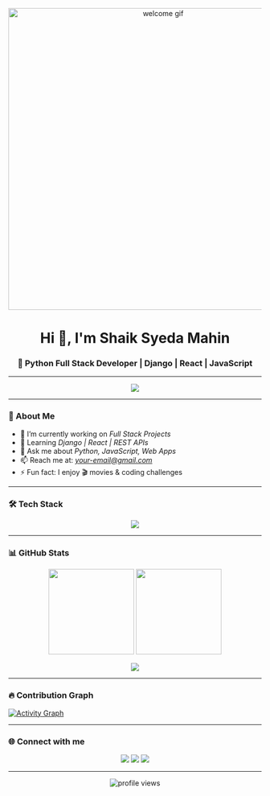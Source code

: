 <!-- Header Banner -->
<p align="center">
  <img src="https://i.imgur.com/8MupZHY.gif" width="600px" alt="welcome gif"/>
</p>

<h1 align="center">Hi 👋, I'm Shaik Syeda Mahin</h1>
<h3 align="center">🚀 Python Full Stack Developer | Django | React | JavaScript</h3>

---

<!-- Typing Animation -->
<p align="center">
  <img src="https://readme-typing-svg.herokuapp.com?size=22&duration=4000&color=F75C7E&center=true&vCenter=true&width=500&lines=Full+Stack+Developer;Python+%7C+Django+%7C+React;Building+Cool+Projects;Always+Learning+New+Things+🚀">
</p>

---

### 🌱 About Me
- 🔭 I’m currently working on *Full Stack Projects*
- 🌱 Learning *Django | React | REST APIs*
- 💬 Ask me about *Python, JavaScript, Web Apps*
- 📫 Reach me at: *your-email@gmail.com*
- ⚡ Fun fact: I enjoy 🎬 movies & coding challenges

---

### 🛠 Tech Stack
<p align="center">
  <img src="https://skillicons.dev/icons?i=python,django,react,javascript,html,css,bootstrap,mysql,git,github,vscode&theme=dark" />
</p>

---

### 📊 GitHub Stats
<p align="center">
  <img src="https://github-readme-stats.vercel.app/api?username=Shaik8099&show_icons=true&theme=tokyonight" height="170" />
  <img src="https://github-readme-streak-stats.herokuapp.com/?user=Shaik8099&theme=tokyonight" height="170" />
</p>

<p align="center">
  <img src="https://github-readme-stats.vercel.app/api/top-langs/?username=Shaik8099&layout=compact&theme=tokyonight" />
</p>

---

### 🔥 Contribution Graph
[![Activity Graph](https://github-readme-activity-graph.vercel.app/graph?username=Shaik8099&bg_color=0d1117&color=79dafa&line=ff6b81&point=ffffff&area=true&hide_border=true)](https://github.com/ashutosh00710/github-readme-activity-graph)

---

### 🌐 Connect with me
<p align="center">
  <a href="https://linkedin.com/in/your-linkedin"><img src="https://img.shields.io/badge/-LinkedIn-blue?style=for-the-badge&logo=Linkedin&logoColor=white"/></a>
  <a href="mailto:your-email@gmail.com"><img src="https://img.shields.io/badge/-Gmail-D14836?style=for-the-badge&logo=Gmail&logoColor=white"/></a>
  <a href="https://github.com/Shaik8099"><img src="https://img.shields.io/badge/-GitHub-100000?style=for-the-badge&logo=github&logoColor=white"/></a>
</p>

---

<p align="center">
  <img src="https://komarev.com/ghpvc/?username=Shaik8099&label=Profile%20views&color=blueviolet&style=flat" alt="profile views"/>
</p>
 
